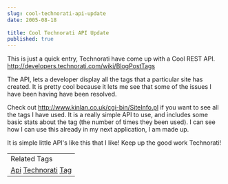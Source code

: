```yaml
---
slug: cool-technorati-api-update
date: 2005-08-18
 
title: Cool Technorati API Update
published: true
---
```

This is just a quick entry, Technorati have come up with a Cool REST API. <a href="http://developers.technorati.com/wiki/BlogPostTags">http://developers.technorati.com/wiki/BlogPostTags</a><p />The API, lets a developer display all the tags that a particular site has created.  It is pretty cool because it lets me see that some of the issues I have been having have been resolved.<p />Check out <a href="http://www.kinlan.co.uk/cgi-bin/SiteInfo.pl">http://www.kinlan.co.uk/cgi-bin/SiteInfo.pl</a> if you want to see all the tags I have used.  It is a really simple API to use, and includes some basic stats about the tag (the number of times they been used).  I can see how I can use this already in my next application, I am made up.<p />It is simple little API's like this that I like!  Keep up the good work Technorati!<p /><table class="TechnoratiHead TagHeader">
<tr><td>Related Tags</td></tr>
<tr class="Technorati"><td>
<a href="https://paul.kinlan.me/tags/Api" class="Tag" rel="tag">Api</a> <a href="https://paul.kinlan.me/tags/Technorati" class="Tag" rel="tag">Technorati</a> <a href="https://paul.kinlan.me/tags/Tag" class="Tag" rel="tag">Tag</a>
</td></tr>
</table><div class="blogger-post-footer"><img class="posterous_download_image" src="https://blogger.googleusercontent.com/tracker/8109338-112440347184380593?l=www.kinlan.co.uk%2Findex.html" height="1" alt="" width="1" /></div>

